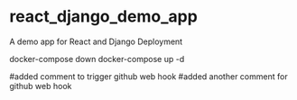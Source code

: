 # react_django_demo_app
A demo app for React and Django Deployment

docker-compose down
docker-compose up -d


#added comment to trigger github web hook
#added another comment for github web hook
